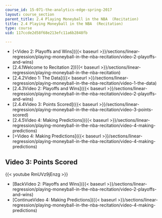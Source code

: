 ```yaml
---
course_id: 15-071-the-analytics-edge-spring-2017
layout: course_section
parent_title: 2.4 Playing Moneyball in the NBA  (Recitation)
title: 2.4 Playing Moneyball in the NBA  (Recitation)
type: course
uid: 117ccde2d58f68e213efc11a6b2848fb

---
```


*   [<Video 2: Playoffs and Wins]({{< baseurl >}}/sections/linear-regression/playing-moneyball-in-the-nba-recitation/video-2-playoffs-and-wins)
*   [2.4.1Welcome to Recitation 2]({{< baseurl >}}/sections/linear-regression/playing-moneyball-in-the-nba-recitation)
*   [2.4.2Video 1: The Data]({{< baseurl >}}/sections/linear-regression/playing-moneyball-in-the-nba-recitation/video-1-the-data)
*   [2.4.3Video 2: Playoffs and Wins]({{< baseurl >}}/sections/linear-regression/playing-moneyball-in-the-nba-recitation/video-2-playoffs-and-wins)
*   [2.4.4Video 3: Points Scored]({{< baseurl >}}/sections/linear-regression/playing-moneyball-in-the-nba-recitation/video-3-points-scored)
*   [2.4.5Video 4: Making Predictions]({{< baseurl >}}/sections/linear-regression/playing-moneyball-in-the-nba-recitation/video-4-making-predictions)
*   [\>Video 4: Making Predictions]({{< baseurl >}}/sections/linear-regression/playing-moneyball-in-the-nba-recitation/video-4-making-predictions)

Video 3: Points Scored
----------------------

{{< youtube RmUVz9jEnzg >}}

*   [BackVideo 2: Playoffs and Wins]({{< baseurl >}}/sections/linear-regression/playing-moneyball-in-the-nba-recitation/video-2-playoffs-and-wins)
*   [ContinueVideo 4: Making Predictions]({{< baseurl >}}/sections/linear-regression/playing-moneyball-in-the-nba-recitation/video-4-making-predictions)